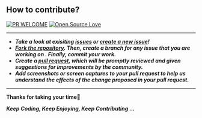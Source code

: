 ## How to contribute?

[![PR WELCOME](https://img.shields.io/badge/PRs-welcome-green.svg?style=flat-square)](https://github.com/bishtanuj/python/pulls)
[![Open Source Love](https://badges.frapsoft.com/os/v3/open-source.png)](https://github.com/bishtanuj/)

___
- __*Take a look at exisiting [issues](https://github.com/bishtanuj/python/issues) or [create a new issue](https://github.com/bishtanuj/python/issues/new/choose)!*__
- __*[Fork the repository](https://github.com/bishtanuj/python/fork). Then, create a branch for any issue that you are working on . Finally, commit your work.*__
- __*Create a [pull request](https://github.com/bishtanuj/python/compare), which will be promptly reviewed and given suggestions for improvements by the community.*__
- __*Add screenshots or screen captures to your pull request to help us understand the effects of the change proposed in your pull request.*__
___

**Thanks for taking your time:pray:** 

__*Keep Coding, Keep Enjoying, Keep Contributing ...*__
